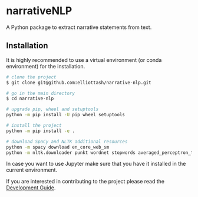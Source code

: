# narrativeNLP
A Python package to extract narrative statements from text.

## Installation

It is highly recommended to use a virtual environment (or conda environment) for the installation.

```bash
# clone the project
$ git clone git@github.com:elliottash/narrative-nlp.git

# go in the main directory
$ cd narrative-nlp

# upgrade pip, wheel and setuptools
python -m pip install -U pip wheel setuptools

# install the project
python -m pip install -e .

# download SpaCy and NLTK additional resources
python -m spacy download en_core_web_sm
python -m nltk.downloader punkt wordnet stopwords averaged_perceptron_tagger
```

In case you want to use Jupyter make sure that you have it installed in the current environment.

If you are interested in contributing to the project please read the [Development Guide](./doc/Development.md).